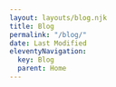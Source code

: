 ```yaml
---
layout: layouts/blog.njk
title: Blog
permalink: "/blog/"
date: Last Modified
eleventyNavigation:
  key: Blog
  parent: Home
---
```

